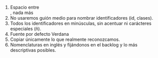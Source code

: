 1. Espacio entre <section>, nada más
2. No usaremos guión medio para nombrar identificadores (id, clases).
3. Todos los identificadores en minúsculas, sin acentuar ni carácteres especiales (ñ).
4. Fuente por defecto Verdana
5. Copiar únicamente lo que realmente reconozcamos.
6. Nomenclaturas en inglés y fijándonos en el backlog y lo más descriptivas posibles.


